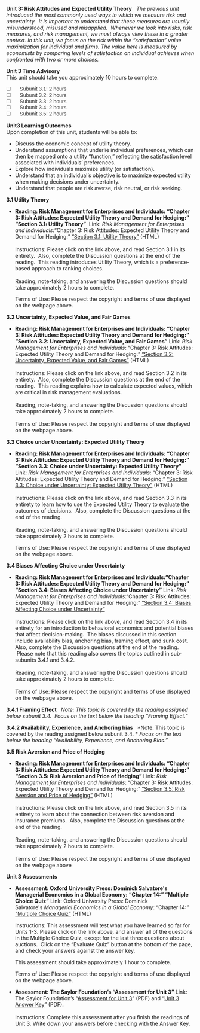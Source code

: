 **Unit 3: Risk Attitudes and Expected Utility Theory** <span
id="3"></span> 
*The previous unit introduced the most commonly used ways in which we
measure risk and uncertainty.  It is important to understand that these
measures are usually misunderstood, misused and misapplied.  Whenever we
look into risks, risk measures, and risk management, we must always view
these in a greater context. In this unit, we focus on the risk within
the “satisfaction” value maximization for individual and firms. The
value here is measured by economists by comparing levels of satisfaction
an individual achieves when confronted with two or more choices.*

**Unit 3 Time Advisory**  
This unit should take you approximately 10 hours to complete.  
  
 <span
style="color: rgb(51, 51, 51); font-family: sans-serif; line-height: 16.78333282470703px; ">☐</span><span
style="color: rgb(51, 51, 51); font-family: sans-serif; line-height: 16.78333282470703px; "> 
    Subunit 3.1: 2 hours</span>  
 <span
style="color: rgb(51, 51, 51); font-family: sans-serif; line-height: 16.78333282470703px; ">☐</span><span
style="color: rgb(51, 51, 51); font-family: sans-serif; line-height: 16.78333282470703px; "> 
    Subunit 3.2: 2 hours</span>  
 <span
style="color: rgb(51, 51, 51); font-family: sans-serif; line-height: 16.78333282470703px; ">☐</span><span
style="color: rgb(51, 51, 51); font-family: sans-serif; line-height: 16.78333282470703px; "> 
    Subunit 3.3: 2 hours</span>  
 <span
style="color: rgb(51, 51, 51); font-family: sans-serif; line-height: 16.78333282470703px; ">☐</span><span
style="color: rgb(51, 51, 51); font-family: sans-serif; line-height: 16.78333282470703px; "> 
    Subunit 3.4: 2 hours</span>  
 <span
style="color: rgb(51, 51, 51); font-family: sans-serif; line-height: 16.78333282470703px; ">☐</span><span
style="color: rgb(51, 51, 51); font-family: sans-serif; line-height: 16.78333282470703px; "> 
    Subunit 3.5: 2 hours</span>

**Unit3 Learning Outcomes**  
Upon completion of this unit, students will be able to:  
-   Discuss the economic concept of utility theory.
-   Understand assumptions that underlie individual preferences, which
    can then be mapped onto a utility “function,” reflecting the
    satisfaction level associated with individuals’ preferences.
-   Explore how individuals maximize utility (or satisfaction).
-   Understand that an individual’s objective is to maximize expected
    utility when making decisions under uncertainty.
-   Understand that people are risk averse, risk neutral, or risk
    seeking.

**3.1 Utility Theory** <span id="3.1"></span> 
-   **Reading: Risk Management for Enterprises and Individuals: “Chapter
    3: Risk Attitudes: Expected Utility Theory and Demand for Hedging:”
    “Section 3.1: Utility Theory”**
     Link: *Risk Management for Enterprises and Individuals:*“Chapter 3:
    Risk Attitudes: Expected Utility Theory and Demand for Hedging:”
    [“Section 3.1: Utility
    Theory”](https://resources.saylor.org/wwwresources/archived/site/wp-content/uploads/2013/06/Risk-Management-Ch3.pdf)
    (HTML)  
        
     Instructions: Please click on the link above, and read Section 3.1
    in its entirety.  Also, complete the Discussion questions at the end
    of the reading.  This reading introduces Utility Theory, which is a
    preference-based approach to ranking choices.  
        
     Reading, note-taking, and answering the Discussion questions should
    take approximately 2 hours to complete.  
      
     Terms of Use: Please respect the copyright and terms of use
    displayed on the webpage above.

**3.2 Uncertainty, Expected Value, and Fair Games** <span
id="3.2"></span> 
-   **Reading: Risk Management for Enterprises and Individuals: “Chapter
    3: Risk Attitudes: Expected Utility Theory and Demand for Hedging:”
    “Section 3.2: Uncertainty, Expected Value, and Fair Games”**
    Link: *Risk Management for Enterprises and Individuals*: “Chapter 3:
    Risk Attitudes: Expected Utility Theory and Demand for Hedging:”
    [“Section 3.2: Uncertainty, Expected Value, and Fair
    Games”](https://resources.saylor.org/wwwresources/archived/site/wp-content/uploads/2013/06/Risk-Management-Ch3.pdf)
    (HTML)  
        
     Instructions: Please click on the link above, and read Section 3.2
    in its entirety.  Also, complete the Discussion questions at the end
    of the reading.  This reading explains how to calculate expected
    values, which are critical in risk management evaluations.   
        
     Reading, note-taking, and answering the Discussion questions should
    take approximately 2 hours to complete.  
        
     Terms of Use: Please respect the copyright and terms of use
    displayed on the webpage above.

**3.3 Choice under Uncertainty: Expected Utility Theory** <span
id="3.3"></span> 
-   **Reading: Risk Management for Enterprises and Individuals: “Chapter
    3: Risk Attitudes: Expected Utility Theory and Demand for Hedging:”
    “Section 3.3: Choice under Uncertainty: Expected Utility Theory”**
    Link: *Risk Management for Enterprises and Individuals*: “Chapter 3:
    Risk Attitudes: Expected Utility Theory and Demand for Hedging:”
    [“Section 3.3: Choice under Uncertainty: Expected Utility
    Theory”](https://resources.saylor.org/wwwresources/archived/site/wp-content/uploads/2013/06/Risk-Management-Ch3.pdf)
    (HTML)  
        
     Instructions: Please click on the link above, and read Section 3.3
    in its entirety to learn how to use the Expected Utility Theory to
    evaluate the outcomes of decisions.  Also, complete the Discussion
    questions at the end of the reading.   
        
     Reading, note-taking, and answering the Discussion questions should
    take approximately 2 hours to complete.  
      
     Terms of Use: Please respect the copyright and terms of use
    displayed on the webpage above.

**3.4 Biases Affecting Choice under Uncertainty** <span
id="3.4"></span> 
-   **Reading: Risk Management for Enterprises and Individuals:“Chapter
    3: Risk Attitudes: Expected Utility Theory and Demand for Hedging:”
    “Section 3.4: Biases Affecting Choice under Uncertainty”**
    Link: *Risk Management for Enterprises and Individuals*:“Chapter 3:
    Risk Attitudes: Expected Utility Theory and Demand for Hedging:”
    [“Section 3.4: Biases Affecting Choice under
    Uncertainty”](https://resources.saylor.org/wwwresources/archived/site/wp-content/uploads/2013/06/Risk-Management-Ch3.pdf)  
        
     Instructions: Please click on the link above, and read Section 3.4
    in its entirety for an introduction to behavioral economics and
    potential biases that affect decision-making.  The biases discussed
    in this section include availability bias, anchoring bias, framing
    effect, and sunk cost.  Also, complete the Discussion questions at
    the end of the reading.  Please note that this reading also covers
    the topics outlined in sub-subunits 3.4.1 and 3.4.2.  
        
     Reading, note-taking, and answering the Discussion questions should
    take approximately 2 hours to complete.  
        
     Terms of Use: Please respect the copyright and terms of use
    displayed on the webpage above.

**3.4.1 Framing Effect** <span id="3.4.1"></span> 
*Note: This topic is covered by the reading assigned below subunit 3.4. 
Focus on the text below the heading “Framing Effect.”*

**3.4.2 Availability, Experience, and Anchoring bias** <span
id="3.4.2"></span> 
*Note: This topic is covered by the reading assigned below subunit
3.4. * *Focus on the text below the heading “Availability, Experience,
and Anchoring Bias.”*

**3.5 Risk Aversion and Price of Hedging** <span id="3.5"></span> 
-   **Reading: Risk Management for Enterprises and Individuals: “Chapter
    3: Risk Attitudes: Expected Utility Theory and Demand for Hedging:”
    “Section 3.5: Risk Aversion and Price of Hedging”**
    Link: *Risk Management for Enterprises and Individuals*: “Chapter 3:
    Risk Attitudes: Expected Utility Theory and Demand for Hedging:”
    [“Section 3.5: Risk Aversion and Price of
    Hedging”](https://resources.saylor.org/wwwresources/archived/site/wp-content/uploads/2013/06/Risk-Management-Ch3.pdf)
    (HTML)  
        
     Instructions: Please click on the link above, and read Section 3.5
    in its entirety to learn about the connection between risk aversion
    and insurance premiums.  Also, complete the Discussion questions at
    the end of the reading.   
        
     Reading, note-taking, and answering the Discussion questions should
    take approximately 2 hours to complete.  
        
     Terms of Use: Please respect the copyright and terms of use
    displayed on the webpage above

**Unit 3 Assessments** <span id="3.6"></span> 
-   **Assessment: Oxford University Press: Dominick Salvatore's
    Managerial Economics in a Global Economy: “Chapter 14:” “Multiple
    Choice Quiz”**
    Link: Oxford University Press: Dominick Salvatore's *Managerial
    Economics in a Global Economy*: “Chapter 14:” [“Multiple Choice
    Quiz”](http://www.oup.com/us/companion.websites/9780199811786/student/chapt14/multiplechoice/?view=usa)
    (HTML)  
      
     Instructions: This assessment will test what you have learned so
    far for Units 1-3. Please click on the link above, and answer all of
    the questions in the Multiple Choice Quiz, except for the last three
    questions about auctions.  Click on the “Evaluate Quiz” button at
    the bottom of the page, and check your answers against the answer
    key.  
      
     This assessment should take approximately 1 hour to complete.  
      
     Terms of Use: Please respect the copyright and terms of use
    displayed on the webpage above. 

-   **Assessment: The Saylor Foundation’s “Assessment for Unit 3”**
    Link: The Saylor Foundation’s “[Assessment for Unit
    3](https://resources.saylor.org/wwwresources/archived/site/wp-content/uploads/2012/08/BUS404-Unit-3-Assessment-FINAL.pdf)”
    (PDF) and “[Unit 3 Answer
    Key](https://resources.saylor.org/wwwresources/archived/site/wp-content/uploads/2012/08/BUS404-Unit-3-Assessment-Answer-Key-FINAL.pdf)”
    (PDF).  
        
     Instructions: Complete this assessment after you finish the
    readings of Unit 3. Write down your answers before checking with the
    Answer Key.


